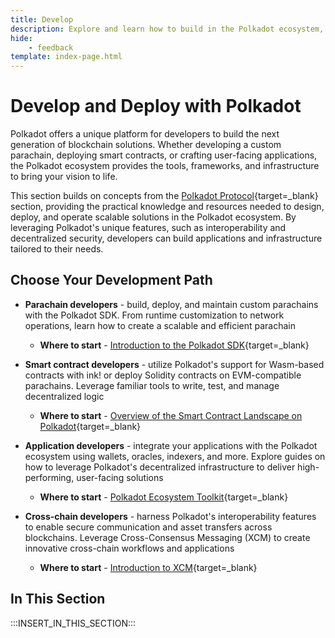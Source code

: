 ```yaml
---
title: Develop
description: Explore and learn how to build in the Polkadot ecosystem, from a custom parachain to smart contracts, supported by robust integrations and developer tools.
hide: 
    - feedback
template: index-page.html
---
```


# Develop and Deploy with Polkadot

Polkadot offers a unique platform for developers to build the next generation of blockchain solutions. Whether developing a custom parachain, deploying smart contracts, or crafting user-facing applications, the Polkadot ecosystem provides the tools, frameworks, and infrastructure to bring your vision to life.

This section builds on concepts from the [Polkadot Protocol](/polkadot-protocol){target=\_blank} section, providing the practical knowledge and resources needed to design, deploy, and operate scalable solutions in the Polkadot ecosystem. By leveraging Polkadot's unique features, such as interoperability and decentralized security, developers can build applications and infrastructure tailored to their needs.

## Choose Your Development Path

- **Parachain developers** - build, deploy, and maintain custom parachains with the Polkadot SDK. From runtime customization to network operations, learn how to create a scalable and efficient parachain

    - **Where to start** - [Introduction to the Polkadot SDK](/develop/parachains/get-started/intro-polkadot-sdk/){target=\_blank}

- **Smart contract developers** - utilize Polkadot's support for Wasm-based contracts with ink! or deploy Solidity contracts on EVM-compatible parachains. Leverage familiar tools to write, test, and manage decentralized logic

    - **Where to start** - [Overview of the Smart Contract Landscape on Polkadot](/develop/smart-contracts/overview/){target=\_blank}

- **Application developers** - integrate your applications with the Polkadot ecosystem using wallets, oracles, indexers, and more. Explore guides on how to leverage Polkadot's decentralized infrastructure to deliver high-performing, user-facing solutions

    - **Where to start** - [Polkadot Ecosystem Toolkit](/develop/toolkit/){target=\_blank}

- **Cross-chain developers** - harness Polkadot's interoperability features to enable secure communication and asset transfers across blockchains. Leverage Cross-Consensus Messaging (XCM) to create innovative cross-chain workflows and applications

    - **Where to start** - [Introduction to XCM](/develop/interoperability/intro-to-xcm/){target=\_blank}

## In This Section

:::INSERT_IN_THIS_SECTION:::
